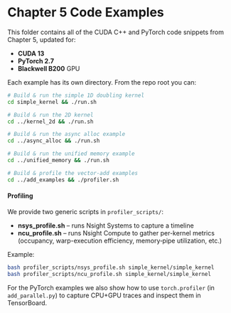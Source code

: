 # Chapter 5 Code Examples

This folder contains all of the CUDA C++ and PyTorch code snippets from Chapter 5, updated for:

- **CUDA 13**  
- **PyTorch 2.7**  
- **Blackwell B200** GPU

Each example has its own directory. From the repo root you can:

```bash
# Build & run the simple 1D doubling kernel
cd simple_kernel && ./run.sh

# Build & run the 2D kernel
cd ../kernel_2d && ./run.sh

# Build & run the async alloc example
cd ../async_alloc && ./run.sh

# Build & run the unified memory example
cd ../unified_memory && ./run.sh

# Build & profile the vector-add examples
cd ../add_examples && ./profiler.sh
```

#### Profiling

We provide two generic scripts in `profiler_scripts/`:

- **nsys_profile.sh** – runs Nsight Systems to capture a timeline  
- **ncu_profile.sh** – runs Nsight Compute to gather per-kernel metrics (occupancy, warp-execution efficiency, memory‑pipe utilization, etc.)

Example:

```bash
bash profiler_scripts/nsys_profile.sh simple_kernel/simple_kernel
bash profiler_scripts/ncu_profile.sh simple_kernel/simple_kernel
```

For the PyTorch examples we also show how to use `torch.profiler` (in `add_parallel.py`) to capture CPU+GPU traces and inspect them in TensorBoard.
